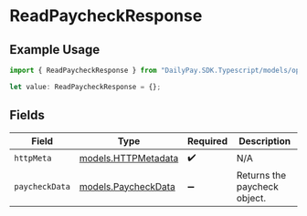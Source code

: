 # ReadPaycheckResponse

## Example Usage

```typescript
import { ReadPaycheckResponse } from "DailyPay.SDK.Typescript/models/operations";

let value: ReadPaycheckResponse = {};
```

## Fields

| Field                                               | Type                                                | Required                                            | Description                                         |
| --------------------------------------------------- | --------------------------------------------------- | --------------------------------------------------- | --------------------------------------------------- |
| `httpMeta`                                          | [models.HTTPMetadata](../../models/httpmetadata.md) | :heavy_check_mark:                                  | N/A                                                 |
| `paycheckData`                                      | [models.PaycheckData](../../models/paycheckdata.md) | :heavy_minus_sign:                                  | Returns the paycheck object.                        |
